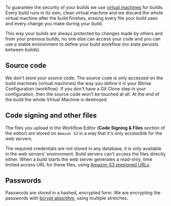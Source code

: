 To guarantee the security of your builds we use [virtual machines](/infrastructure/virtual-machines) for builds. Every build runs in its own, clean virtual machine and we discard the whole virtual machine after the build finishes, erasing every file your build uses and every change you make during your build.

This way your builds are always protected by changes made by others and from your previous builds, no one else can access your code and you can use a stable environment to define your build workflow (no state persists between builds).

## Source code
We don't store your source code. The source code is only accessed on the build machines (virtual machines) the way you define it in your Bitrise Configuration (workflow). If you don't have a Git Clone step in your configuration, then the source code won't be touched at all. At the end of the build the whole Virtual Machine is destroyed.

## Code signing and other files
The files you upload in the Workflow Editor (**Code Signing & Files** section of the editor) are stored on `Amazon S3` in a way that it's only accessible for the web servers.

The required credentials are not stored in any database, it is only available in the web servers' environment. Build servers can't access the files directly either. When a build starts the web server generates a read-only, time limited access URL for these files, using [Amazon S3 presigned URLs](https://docs.aws.amazon.com/aws-sdk-php/v3/guide/service/s3-presigned-url.html).

## Passwords
Passwords are stored in a hashed, encrypted form. We are encrypting the passwords with [bcrypt algorithm](https://en.wikipedia.org/wiki/Bcrypt), using multiple stretches.
